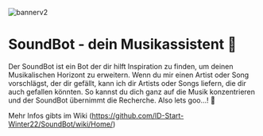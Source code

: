 ![bannerv2](https://user-images.githubusercontent.com/115628643/208231888-8307e966-2a68-4101-9b84-f53e6fc404f7.png)



# SoundBot - dein Musikassistent 🎸
Der SoundBot ist ein Bot der dir hilft Inspiration zu finden, um deinen Musikalischen Horizont zu erweitern. 
Wenn du mir einen Artist oder Song vorschlägst, der dir gefällt, kann ich dir Artists oder Songs liefern, die dir auch gefallen könnten. 
So kannst du dich ganz auf die Musik konzentrieren und der SoundBot übernimmt die Recherche.
Also lets goo…! 🤘

Mehr Infos gibts im Wiki (https://github.com/ID-Start-Winter22/SoundBot/wiki/Home/)

